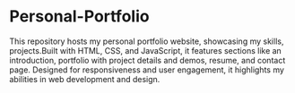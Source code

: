 # Personal-Portfolio
This repository hosts my personal portfolio website, showcasing my skills, projects.Built with HTML, CSS, and JavaScript, it features sections like an introduction, portfolio with project details and demos, resume, and contact page. Designed for responsiveness and user engagement, it highlights my abilities in web development and design.
